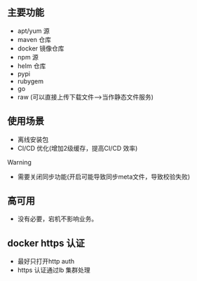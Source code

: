 

## 主要功能 

- apt/yum 源
- maven 仓库
- docker 镜像仓库
- npm 源
- helm 仓库
- pypi 
- rubygem
- go
- raw (可以直接上传下载文件-->当作静态文件服务)

## 使用场景

- 离线安装包
- CI/CD 优化(增加2级缓存，提高CI/CD 效率)


> [!WARNING]
> - 需要关闭同步功能(开启可能导致同步meta文件，导致校验失败)


## 高可用

- 没有必要，宕机不影响业务。


## docker  https 认证

- 最好只打开http auth
- https 认证通过lb 集群处理



